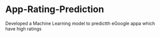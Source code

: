 # App-Rating-Prediction
Developed a Machine Learning model to predictth eGoogle appa which have high ratings
